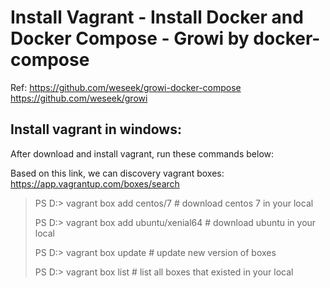 # Install Vagrant - Install Docker and Docker Compose - Growi by docker-compose

Ref: 
  https://github.com/weseek/growi-docker-compose 
  https://github.com/weseek/growi

## Install vagrant in windows:
After download and install vagrant, run these commands below:

Based on this link, we can discovery vagrant boxes: https://app.vagrantup.com/boxes/search
>PS D:\> vagrant box add centos/7  # download centos 7 in your local
>
>PS D:\> vagrant box add ubuntu/xenial64  # download ubuntu in your local
>
>PS D:\> vagrant box update # update new version of boxes
>
>PS D:\> vagrant box list # list all boxes that existed in your local
>



